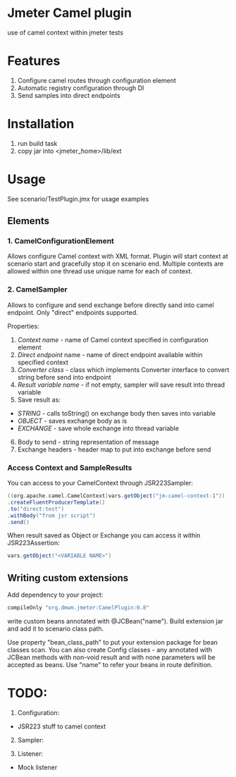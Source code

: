 # Jmeter Camel plugin
use of camel context within jmeter tests

# Features
1. Configure camel routes through configuration element
2. Automatic registry configuration through DI
3. Send samples into direct endpoints

# Installation
1. run build task
2. copy jar into <jmeter_home>/lib/ext

# Usage
See scenario/TestPlugin.jmx for usage examples

## Elements
### 1. CamelConfigurationElement
Allows configure Camel context with XML format. Plugin will start context at scenario start and gracefully stop it on scenario end.
Multiple contexts are allowed within one thread use unique name for each of context.

### 2. CamelSampler
Allows to configure and send exchange before directly sand into camel endpoint.
Only "direct" endpoints supported.

Properties:

1. _Context name_ - name of Camel context specified in configuration element
2. _Direct endpoint_ name - name of direct endpoint available within specified context
3. _Converter class_ - class which implements Converter interface to convert string before send into endpoint
4. _Result variable name_ - if not empty, sampler will save result into thread variable
5. Save result as:
* _STRING_ - calls toString() on exchange body then saves into variable
* _OBJECT_ - saves exchange body as is
* _EXCHANGE_ - save whole exchange into thread variable
6. Body to send - string representation of message
7. Exchange headers - header map to put into exchange before send


### Access Context and SampleResults
You can access to your CamelContext through JSR223Sampler:
```groovy
((org.apache.camel.CamelContext)vars.getObject("jm-camel-context-1"))
.createFluentProducerTemplate()
.to("direct:test")
.withBody("from jsr script")
.send()
```

When result saved as Object or Exchange you can access it within JSR223Assertion:
```groovy
vars.getObject("<VARIABLE NAME>")
```


## Writing custom extensions
Add dependency to your project:
```groovy
compileOnly "org.dmwm.jmeter:CamelPlugin:0.8"
```
write custom beans annotated with @JCBean("name"). Build extension jar and add it to scenario class path.

Use property "bean_class_path" to put your extension package for bean classes scan.
You can also create Config classes - any annotated with JCBean methods with non-void result and with none parameters will be accepted as beans.
Use "name" to refer your beans in route definition.

# TODO:

1. Configuration:
 * JSR223 stuff to camel context

2. Sampler:

3. Listener:
* Mock listener
